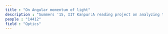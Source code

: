 ```yaml
---
title : "On Angular momentum of light"
description : "Summers '15, IIT Kanpur:A reading project on analyzing the spin and orbital momentum of photons (and Abraham-Minkowski Controversy) under Prof. M.K. Harbola."
people : "14412"
field : "Optics"
---
```

